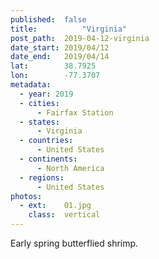 ```yaml
---
published:  false
title:			"Virginia"
post_path:	2019-04-12-virginia
date_start: 2019/04/12
date_end:   2019/04/14
lat:        38.7925
lon:        -77.3707
metadata:
  - year: 2019
  - cities:
      - Fairfax Station
  - states:
      - Virginia
  - countries:
      - United States
  - continents:
      - North America
  - regions:
      - United States
photos:
  - ext:    01.jpg
    class:  vertical
---
```

Early spring butterflied shrimp.
